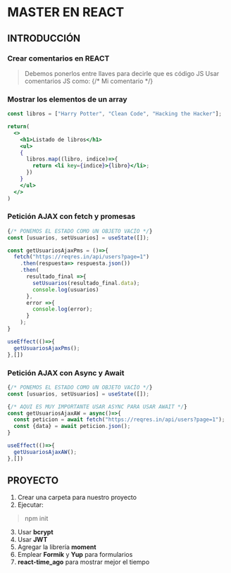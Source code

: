 # MASTER EN REACT

## INTRODUCCIÓN

### Crear comentarios en REACT

> Debemos ponerlos entre llaves para decirle que es código JS
> Usar comentarios JS como: {/* Mi comentario */}

### Mostrar los elementos de un array

```jsx
const libros = ["Harry Potter", "Clean Code", "Hacking the Hacker"];

return(
  <>
    <h1>Listado de libros</h1>
    <ul>
    {
      libros.map((libro, indice)=>{
        return <li key={indice}>{libro}</li>;
      })
    }
    </ul>
  </>
)
```

### Petición AJAX con fetch y promesas

```jsx
{/* PONEMOS EL ESTADO COMO UN OBJETO VACÍO */}
const [usuarios, setUsuarios] = useState([]);

const getUsuariosAjaxPms = ()=>{
  fetch("https://reqres.in/api/users?page=1")
    .then(respuesta=> respuesta.json())
    .then(
      resultado_final =>{
        setUsuarios(resultado_final.data);
        console.log(usuarios)
      },
      error =>{
        console.log(error);
      }
    );
}

useEffect(()=>{
  getUsuariosAjaxPms();
},[])
```


### Petición AJAX con Async y Await

```jsx
{/* PONEMOS EL ESTADO COMO UN OBJETO VACÍO */}
const [usuarios, setUsuarios] = useState([]);

{/* AQUI ES MUY IMPORTANTE USAR ASYNC PARA USAR AWAIT */}
const getUsuariosAjaxAW = async()=>{
  const peticion = await fetch("https://reqres.in/api/users?page=1");
  const {data} = await peticion.json();
}

useEffect(()=>{
  getUsuariosAjaxAW();
},[])
```


## PROYECTO

1. Crear una carpeta para nuestro proyecto
2. Ejecutar:
> npm init

3. Usar __bcrypt__
4. Usar __JWT__
5. Agregar la librería __moment__
6. Emplear __Formik__ y __Yup__ para formularios
7. __react-time_ago__ para mostrar mejor el tiempo






